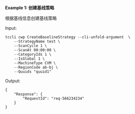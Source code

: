 **Example 1: 创建基线策略**

根据基线信息创建基线策略

Input: 

```
tccli cwp CreateBaselineStrategy --cli-unfold-argument  \
    --StrategyName test \
    --ScanCycle 1 \
    --ScanAt 00:00:00 \
    --CategoryIds 1 \
    --IsGlobal 1 \
    --MachineType CVM \
    --RegionCode ab-bj \
    --Quuids "quuid1"
```

Output: 
```
{
    "Response": {
        "RequestId": "req-566234234"
    }
}
```

